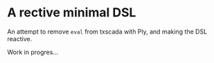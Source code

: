 # A rective minimal DSL

An attempt to remove `eval` from txscada with Ply, and making the DSL reactive.

Work in progres...
